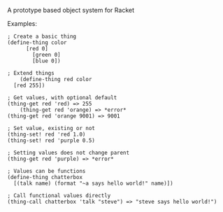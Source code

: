 A prototype based object system for Racket

Examples:

    ; Create a basic thing
    (define-thing color
		  [red 0]
			[green 0]
			[blue 0])
    
    ; Extend things
		(define-thing red color
      [red 255])
    
    ; Get values, with optional default
    (thing-get red 'red) => 255
		(thing-get red 'orange) => *error*
    (thing-get red 'orange 9001) => 9001
    
    ; Set value, existing or not
    (thing-set! red 'red 1.0)
    (thing-set! red 'purple 0.5)
    
    ; Setting values does not change parent
    (thing-get red 'purple) => *error*
    
    ; Values can be functions
    (define-thing chatterbox
      [(talk name) (format "~a says hello world!" name)])
    
    ; Call functional values directly
    (thing-call chatterbox 'talk "steve") => "steve says hello world!")

